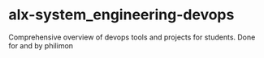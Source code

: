# alx-system_engineering-devops
Comprehensive overview of devops tools and projects for students. Done for and by philimon
